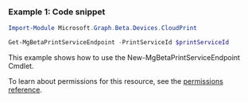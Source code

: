 ### Example 1: Code snippet

```powershell
Import-Module Microsoft.Graph.Beta.Devices.CloudPrint

Get-MgBetaPrintServiceEndpoint -PrintServiceId $printServiceId
```
This example shows how to use the New-MgBetaPrintServiceEndpoint Cmdlet.

To learn about permissions for this resource, see the [permissions reference](/graph/permissions-reference).


